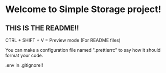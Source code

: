 # Welcome to Simple Storage project!

## THIS IS THE README!!

CTRL + SHIFT + V = Preview mode (For README files)

You can make a configuration file named ".prettierrc" to say how it should format your code.

.env in .gitignore!!
